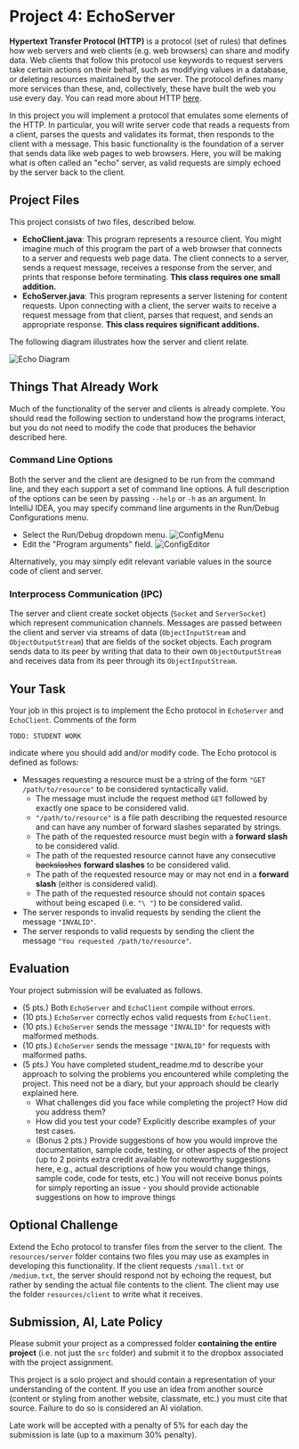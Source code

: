 # Project 4: EchoServer

**Hypertext Transfer Protocol (HTTP)** is a protocol (set of rules) that defines how web servers and web clients (e.g. web browsers) can share and modify data. Web clients that follow this protocol use keywords to request servers take certain actions on their behalf, such as modifying values in a database, or deleting resources maintained by the server. The protocol defines many more services than these, and, collectively, these have built the web you use every day. You can read more about HTTP [here](https://developer.mozilla.org/en-US/docs/Web/HTTP). 

In this project you will implement a protocol that emulates some elements of the HTTP. In particular, you will write server code that reads a requests from a client, parses the quests and validates its format, then responds to the client with a message. This basic functionality is the foundation of a server that sends data like web pages to web browsers. Here, you will be making what is often called an "echo" server, as valid requests are simply echoed by the server back to the client. 

## Project Files
This project consists of two files, described below. 
- **EchoClient.java**: This program represents a resource client. You might imagine much of this program the part of a web browser that connects to a server and requests web page data. The client connects to a server, sends a request message, receives a response from the server, and prints that response before terminating. **This class requires one small addition.** 
- **EchoServer.java**: This program represents a server listening for content requests. Upon connecting with a client, the server waits to receive a request message from that client, parses that request, and sends an appropriate response. **This class requires significant additions.** 

The following diagram illustrates how the server and client relate. 

![Echo Diagram](resources/EchoDiagram.png) 

## Things That Already Work
Much of the functionality of the server and clients is already complete. You should read the following section to understand how the programs interact, but you do not need to modify the code that produces the behavior described here.  

### Command Line Options
Both the server and the client are designed to be run from the command line, and they each support a set of command line options. A full description of the options can be seen by passing `--help` or `-h` as an argument. In IntelliJ IDEA, you may specify command line arguments in the Run/Debug Configurations menu.  

- Select the Run/Debug dropdown menu. 
![ConfigMenu](resources/ConfigMenu.png) 
- Edit the "Program arguments" field. 
![ConfigEditor](resources/ConfigEditor.png) 

Alternatively, you may simply edit relevant variable values in the source code of client and server.  

### Interprocess Communication (IPC) 
The server and client create socket objects (`Socket` and `ServerSocket`) which represent communication channels. Messages are passed between the client and server via streams of data (`ObjectInputStream` and `ObjectOutputStream`) that are fields of the socket objects. Each program sends data to its peer by writing that data to their own `ObjectOutputStream` and receives data from its peer through its `ObjectInputStream`. 

## Your Task
Your job in this project is to implement the Echo protocol in `EchoServer` and `EchoClient`. Comments of the form 

    TODO: STUDENT WORK 

indicate where you should add and/or modify code. The Echo protocol is defined as follows: 
- Messages requesting a resource must be a string of the form `"GET /path/to/resource"` to be considered syntactically valid.
    - The message must include the request method `GET` followed by exactly one space to be considered valid. 
    - `"/path/to/resource"` is a file path describing the requested resource and can have any number of forward slashes separated by strings. 
    - The path of the requested resource must begin with a **forward slash** to be considered valid. 
    - The path of the requested resource cannot have any consecutive ~~backslashes~~ **forward slashes** to be considered valid. 
    - The path of the requested resource may or may not end in a **forward slash** (either is considered valid). 
    - The path of the requested resource should not contain spaces without being escaped (i.e. `"\ "`) to be considered valid.
- The server responds to invalid requests by sending the client the message `"INVALID"`. 
- The server responds to valid requests by sending the client the message `"You requested /path/to/resource"`.   
 
## Evaluation
Your project submission will be evaluated as follows. 
- (5 pts.) Both `EchoServer` and `EchoClient` compile without errors. 
- (10 pts.) `EchoServer` correctly echos valid requests from `EchoClient`. 
- (10 pts.) `EchoServer` sends the message `"INVALID"` for requests with malformed methods. 
- (10 pts.) `EchoServer` sends the message `"INVALID"` for requests with malformed paths.
- (5 pts.) You have completed student_readme.md to describe your approach to solving the problems you encountered while completing the project. This need not be a diary, but your approach should be clearly explained here.
    - What challenges did you face while completing the project? How did you address them?  
    - How did you test your code? Explicitly describe examples of your test cases. 
    - (Bonus 2 pts.) Provide suggestions of how you would improve the documentation, sample code, testing, or other aspects of the project (up to 2 points extra credit available for noteworthy suggestions here, e.g., actual descriptions of how you would change things, sample code, code for tests, etc.) You will not receive bonus points for simply reporting an issue - you should provide actionable suggestions on how to improve things   
    
## Optional Challenge
Extend the Echo protocol to transfer files from the server to the client. The `resources/server` folder contains two files you may use as examples in developing this functionality. If the client requests `/small.txt` or `/medium.txt`, the server should respond not by echoing the request, but rather by sending the actual file contents to the client. The client may use the folder `resources/client` to write what it receives.     

## Submission, AI, Late Policy
Please submit your project as a compressed folder __containing the entire project__ (i.e. not just the `src` folder) and submit it to the dropbox associated with the project assignment.  

This project is a solo project and should contain a representation of your understanding of the content. If you use an idea from another source (content or styling from another website, classmate, etc.) you must cite that source. Failure to do so is considered an AI violation. 

Late work will be accepted with a penalty of 5% for each day the submission is late (up to a maximum 30% penalty). 
    

